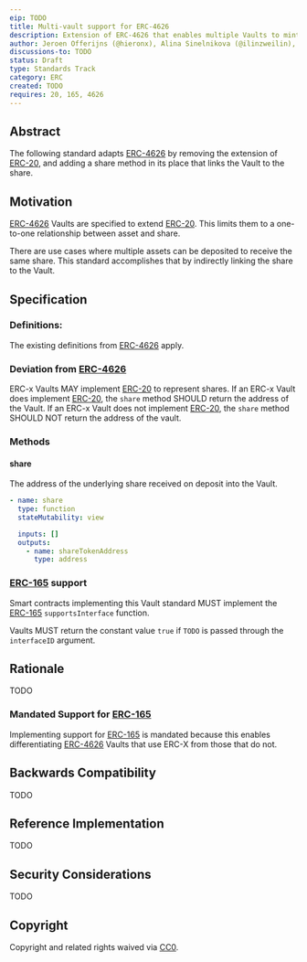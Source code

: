 ```yaml
---
eip: TODO
title: Multi-vault support for ERC-4626 
description: Extension of ERC-4626 that enables multiple Vaults to mint a single ERC-20
author: Jeroen Offerijns (@hieronx), Alina Sinelnikova (@ilinzweilin), Vikram Arun (@vikramarun), Joey Santoro (@joeysantoro), Farhaan Ali (@0xfarhaan)
discussions-to: TODO
status: Draft
type: Standards Track
category: ERC
created: TODO
requires: 20, 165, 4626
---
```


## Abstract

The following standard adapts [ERC-4626](./eip-4626.md) by removing the extension of [ERC-20](./eip-20.md), and adding a share method in its place that links the Vault to the share.

## Motivation

[ERC-4626](./eip-4626.md) Vaults are specified to extend [ERC-20](./eip-20.md). This limits them to a one-to-one relationship between asset and share.

There are use cases where multiple assets can be deposited to receive the same share. This standard accomplishes that by indirectly linking the share to the Vault.

## Specification

### Definitions:

The existing definitions from [ERC-4626](./eip-4626.md) apply.

### Deviation from [ERC-4626](./eip-4626.md)

ERC-x Vaults MAY implement [ERC-20](./eip-20.md) to represent shares. If an ERC-x Vault does implement [ERC-20](./eip-20.md), the `share` method SHOULD return the address of the Vault. If an ERC-x Vault does not implement [ERC-20](./eip-20.md), the `share` method SHOULD NOT return the address of the vault.

### Methods

#### share

The address of the underlying share received on deposit into the Vault.

```yaml
- name: share
  type: function
  stateMutability: view

  inputs: []
  outputs:
    - name: shareTokenAddress
      type: address
```

### [ERC-165](./eip-165.md) support

Smart contracts implementing this Vault standard MUST implement the [ERC-165](./eip-165.md) `supportsInterface` function.

Vaults MUST return the constant value `true` if `TODO` is passed through the `interfaceID` argument.

## Rationale

TODO
### Mandated Support for [ERC-165](./eip-165.md)

Implementing support for [ERC-165](./eip-165.md) is mandated because this enables differentiating [ERC-4626](./eip-4626.md) Vaults that use ERC-X from those that do not.

## Backwards Compatibility

TODO

## Reference Implementation

TODO

## Security Considerations

TODO

## Copyright

Copyright and related rights waived via [CC0](../LICENSE.md).
